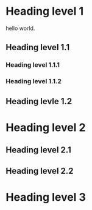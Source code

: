 # Heading level 1

hello world.

## Heading level 1.1

### Heading level 1.1.1

### Heading level 1.1.2

## Heading levle 1.2

# Heading level 2

## Heading level 2.1 

## Heading level 2.2

# Heading level 3

